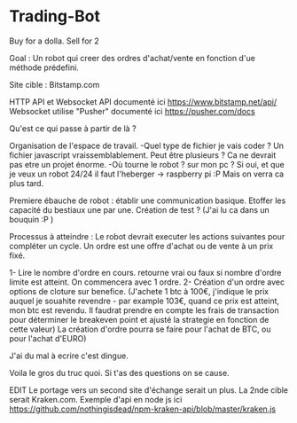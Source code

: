 # Trading-Bot
Buy for a dolla. Sell for 2

Goal : Un robot qui creer des ordres d'achat/vente en fonction d'ue méthode prédefini. 

Site cible : Bitstamp.com

HTTP API et Websocket API documenté ici
https://www.bitstamp.net/api/
Websocket utilise "Pusher" documenté ici
https://pusher.com/docs

 Qu'est ce qui passe à partir de là ? 

Organisation de l'espace de travail. 
   -Quel type de fichier je vais coder ? Un fichier javascript vraissemblablement. Peut être plusieurs ? Ca ne devrait pas etre un projet énorme. 
   -Où tourne le robot ? sur mon pc ? Si oui, et que je veux un robot 24/24 il faut l'heberger -> raspberry pi :P Mais on verra ca plus tard. 

Premiere ébauche de robot : établir une communication basique. Etoffer les capacité du bestiaux une par une. 
Création de test ? (J'ai lu ca dans un bouquin :P ) 

Processus à atteindre : 
Le robot devrait executer les actions suivantes pour compléter un cycle. 
Un ordre est une offre d'achat ou de vente à un prix fixé. 

1- Lire le nombre d'ordre en cours. retourne vrai ou faux si nombre d'ordre limite est atteint. On commencera avec 1 ordre. 
2- Création d'un ordre avec options de cloture sur benefice. (J'achete 1 btc à 100€, j'indique le prix auquel je souahite revendre - par example 103€, quand ce prix est atteint, mon btc est revendu. Il faudrat prendre en compte les frais de transaction pour déterminer le breakeven point et ajusté la strategie en fonction de cette valeur) La création d'ordre pourra se faire pour l'achat de BTC, ou pour l'achat d'EURO) 

J'ai du mal à ecrire c'est dingue. 

Voila le gros du truc quoi. Si t'as des questions on se cause. 

EDIT 
Le portage vers un second site d'échange serait un plus. La 2nde cible serait Kraken.com.
Exemple d'api en node js ici 
https://github.com/nothingisdead/npm-kraken-api/blob/master/kraken.js
